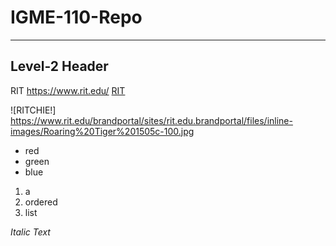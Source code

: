 # IGME-110-Repo

---

## Level-2 Header

RIT
https://www.rit.edu/
[RIT](https://www.rit.edu/)

![RITCHIE!]
https://www.rit.edu/brandportal/sites/rit.edu.brandportal/files/inline-images/Roaring%20Tiger%201505c-100.jpg

- red
- green
- blue

1. a
2. ordered
3. list

*Italic Text*
